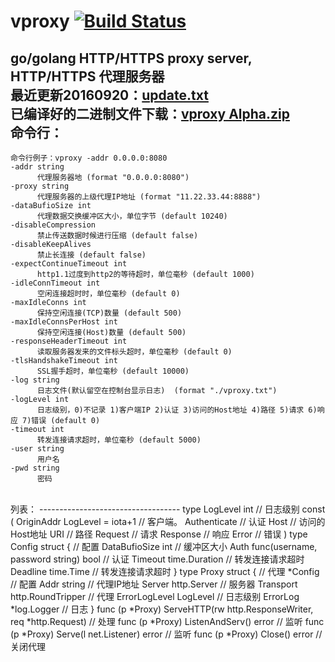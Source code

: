 # vproxy [![Build Status](https://travis-ci.org/456vv/vproxy.svg?branch=master)](https://travis-ci.org/456vv/vproxy)
go/golang HTTP/HTTPS proxy server, HTTP/HTTPS 代理服务器
<br />
最近更新20160920：<a href="/v1/update.txt">update.txt</a>
<br/>
已编译好的二进制文件下载：<a href="https://github.com/456vv/vproxy/raw/master/v1/test/bin/vproxy%20Alpha.zip">vproxy Alpha.zip</a>
<br />
命令行：
-----------------------------------
    命令行例子：vproxy -addr 0.0.0.0:8080
    -addr string
          代理服务器地 (format "0.0.0.0:8080")
    -proxy string
          代理服务器的上级代理IP地址 (format "11.22.33.44:8888")
    -dataBufioSize int
          代理数据交换缓冲区大小，单位字节 (default 10240)
    -disableCompression
          禁止传送数据时候进行压缩 (default false)
    -disableKeepAlives
          禁止长连接 (default false)
    -expectContinueTimeout int
          http1.1过度到http2的等待超时，单位毫秒 (default 1000)
    -idleConnTimeout int
          空闲连接超时时，单位毫秒 (default 0)
    -maxIdleConns int
          保持空闲连接(TCP)数量 (default 500)
    -maxIdleConnsPerHost int
          保持空闲连接(Host)数量 (default 500)
    -responseHeaderTimeout int
          读取服务器发来的文件标头超时，单位毫秒 (default 0)
    -tlsHandshakeTimeout int
          SSL握手超时，单位毫秒 (default 10000)
    -log string
          日志文件(默认留空在控制台显示日志)  (format "./vproxy.txt")
    -logLevel int
          日志级别，0)不记录 1)客户端IP 2)认证 3)访问的Host地址 4)路径 5)请求 6)响应 7)错误 (default 0)
    -timeout int
          转发连接请求超时，单位毫秒 (default 5000)
    -user string
          用户名
    -pwd string
          密码

<br />
列表：
-----------------------------------
    type LogLevel int                                                                // 日志级别
    const (
        OriginAddr LogLevel    = iota+1                                              // 客户端。
        Authenticate                                                                 // 认证
        Host                                                                         // 访问的Host地址
        URI                                                                          // 路径
        Request                                                                      // 请求
        Response                                                                     // 响应
        Error                                                                        // 错误
    )
    type Config struct {                                                     // 配置
        DataBufioSize   int                                                          // 缓冲区大小
        Auth            func(username, password string) bool                         // 认证
        Timeout         time.Duration                                                // 转发连接请求超时
        Deadline        time.Time                                                    // 转发连接请求超时
    }
    type Proxy struct {                                                      // 代理
        *Config                                                                      // 配置
        Addr        string                                                           // 代理IP地址
        Server      http.Server                                                      // 服务器
        Transport   http.RoundTripper                                                // 代理
        ErrorLogLevel LogLevel                                                       // 日志级别
        ErrorLog    *log.Logger                                                      // 日志
    }
        func (p *Proxy) ServeHTTP(rw http.ResponseWriter, req *http.Request)         // 处理
        func (p *Proxy) ListenAndServ() error                                        // 监听
        func (p *Proxy) Serve(l net.Listener) error                                  // 监听
        func (p *Proxy) Close() error                                                // 关闭代理

